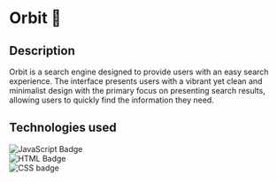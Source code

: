 # Orbit :rocket:

## Description

Orbit is a search engine designed to provide users with an easy search experience. The interface presents users with a vibrant yet clean and minimalist design with the primary focus on presenting search results, allowing users to quickly find the information they need.

## Technologies used

![JavaScript Badge](https://img.shields.io/badge/Language-php-blue)
<br>
![HTML Badge](https://img.shields.io/badge/Language-mysql-red)
<br>
![CSS badge](https://img.shields.io/badge/Language-CSS-pink)

